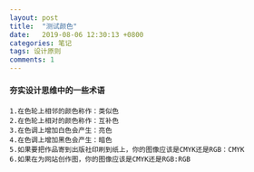 ```yaml
---
layout: post
title:  "测试颜色"
date:   2019-08-06 12:30:13 +0800
categories: 笔记
tags: 设计原则
comments: 1
---
```




#### 夯实设计思维中的一些术语

```
1.在色轮上相邻的颜色称作：类似色
2.在色轮上相对的颜色称作：互补色
3.在色调上增加白色会产生：亮色
4.在色调上增加黑色会产生：暗色
5.如果要把作品寄到出版社印刷到纸上，你的图像应该是CMYK还是RGB：CMYK
6.如果在为网站创作图，你的图像应该是CMYK还是RGB:RGB
```

